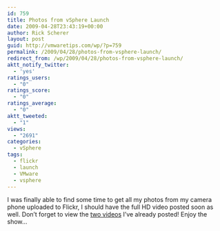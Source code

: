 ```yaml
---
id: 759
title: Photos from vSphere Launch
date: 2009-04-28T23:43:19+00:00
author: Rick Scherer
layout: post
guid: http://vmwaretips.com/wp/?p=759
permalink: /2009/04/28/photos-from-vsphere-launch/
redirect_from: /wp/2009/04/28/photos-from-vsphere-launch/
aktt_notify_twitter:
  - 'yes'
ratings_users:
  - "0"
ratings_score:
  - "0"
ratings_average:
  - "0"
aktt_tweeted:
  - "1"
views:
  - "2691"
categories:
  - vSphere
tags:
  - flickr
  - launch
  - VMware
  - vsphere
---
```

I was finally able to find some time to get all my photos from my camera phone uploaded to Flickr, I should have the full HD video posted soon as well. Don&#8217;t forget to view the [two videos](http://vmwaretips.com/wp/2009/04/21/vmware-vsphere-launch/) I&#8217;ve already posted! Enjoy the show&#8230;